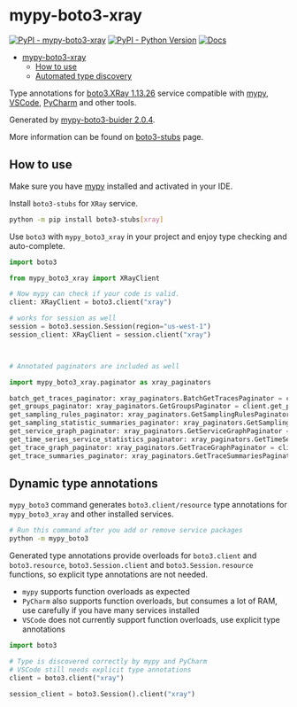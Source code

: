 # mypy-boto3-xray

[![PyPI - mypy-boto3-xray](https://img.shields.io/pypi/v/mypy-boto3-xray.svg?color=blue)](https://pypi.org/project/mypy-boto3-xray)
[![PyPI - Python Version](https://img.shields.io/pypi/pyversions/mypy-boto3-xray.svg?color=blue)](https://pypi.org/project/mypy-boto3-xray)
[![Docs](https://img.shields.io/readthedocs/mypy-boto3-builder.svg?color=blue)](https://mypy-boto3-builder.readthedocs.io/)

- [mypy-boto3-xray](#mypy-boto3-xray)
  - [How to use](#how-to-use)
  - [Automated type discovery](#automated-type-discovery)

Type annotations for
[boto3.XRay 1.13.26](https://boto3.amazonaws.com/v1/documentation/api/1.13.26/reference/services/xray.html#XRay) service
compatible with [mypy](https://github.com/python/mypy), [VSCode](https://code.visualstudio.com/),
[PyCharm](https://www.jetbrains.com/pycharm/) and other tools.

Generated by [mypy-boto3-buider 2.0.4](https://github.com/vemel/mypy_boto3_builder).

More information can be found on [boto3-stubs](https://pypi.org/project/boto3-stubs/) page.

## How to use

Make sure you have [mypy](https://github.com/python/mypy) installed and activated in your IDE.

Install `boto3-stubs` for `XRay` service.

```bash
python -m pip install boto3-stubs[xray]
```

Use `boto3` with `mypy_boto3_xray` in your project and enjoy type checking and auto-complete.

```python
import boto3

from mypy_boto3_xray import XRayClient

# Now mypy can check if your code is valid.
client: XRayClient = boto3.client("xray")

# works for session as well
session = boto3.session.Session(region="us-west-1")
session_client: XRayClient = session.client("xray")



# Annotated paginators are included as well

import mypy_boto3_xray.paginator as xray_paginators

batch_get_traces_paginator: xray_paginators.BatchGetTracesPaginator = client.get_paginator("batch_get_traces")
get_groups_paginator: xray_paginators.GetGroupsPaginator = client.get_paginator("get_groups")
get_sampling_rules_paginator: xray_paginators.GetSamplingRulesPaginator = client.get_paginator("get_sampling_rules")
get_sampling_statistic_summaries_paginator: xray_paginators.GetSamplingStatisticSummariesPaginator = client.get_paginator("get_sampling_statistic_summaries")
get_service_graph_paginator: xray_paginators.GetServiceGraphPaginator = client.get_paginator("get_service_graph")
get_time_series_service_statistics_paginator: xray_paginators.GetTimeSeriesServiceStatisticsPaginator = client.get_paginator("get_time_series_service_statistics")
get_trace_graph_paginator: xray_paginators.GetTraceGraphPaginator = client.get_paginator("get_trace_graph")
get_trace_summaries_paginator: xray_paginators.GetTraceSummariesPaginator = client.get_paginator("get_trace_summaries")
```

## Dynamic type annotations

`mypy_boto3` command generates `boto3.client/resource` type annotations for
`mypy_boto3_xray` and other installed services.

```bash
# Run this command after you add or remove service packages
python -m mypy_boto3
```

Generated type annotations provide overloads for `boto3.client` and `boto3.resource`,
`boto3.Session.client` and `boto3.Session.resource` functions,
so explicit type annotations are not needed.

- `mypy` supports function overloads as expected
- `PyCharm` also supports function overloads, but consumes a lot of RAM, use carefully if you have many services installed
- `VSCode` does not currently support function overloads, use explicit type annotations

```python
import boto3

# Type is discovered correctly by mypy and PyCharm
# VSCode still needs explicit type annotations
client = boto3.client("xray")

session_client = boto3.Session().client("xray")
```